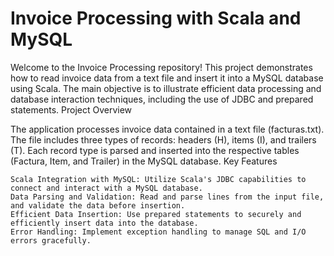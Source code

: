 # Invoice Processing with Scala and MySQL

Welcome to the Invoice Processing repository! This project demonstrates how to read invoice data from a text file and insert it into a MySQL database using Scala. The main objective is to illustrate efficient data processing and database interaction techniques, including the use of JDBC and prepared statements.
Project Overview

The application processes invoice data contained in a text file (facturas.txt). The file includes three types of records: headers (H), items (I), and trailers (T). Each record type is parsed and inserted into the respective tables (Factura, Item, and Trailer) in the MySQL database.
Key Features

    Scala Integration with MySQL: Utilize Scala's JDBC capabilities to connect and interact with a MySQL database.
    Data Parsing and Validation: Read and parse lines from the input file, and validate the data before insertion.
    Efficient Data Insertion: Use prepared statements to securely and efficiently insert data into the database.
    Error Handling: Implement exception handling to manage SQL and I/O errors gracefully.
